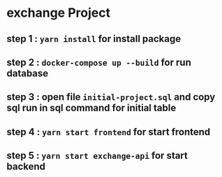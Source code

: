 # exchange Project

## step 1 : `yarn install` for install package

## step 2 : `docker-compose up --build` for run database

## step 3 : open file `initial-project.sql` and copy sql run in sql command for initial table

## step 4 : `yarn start frontend` for start frontend

## step 5 : `yarn start exchange-api` for start backend
